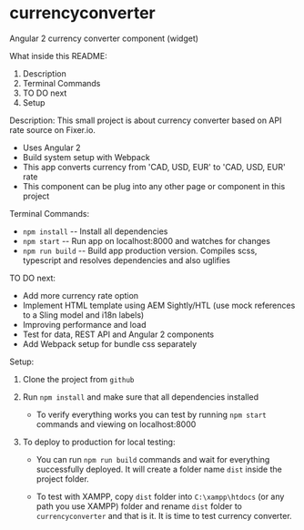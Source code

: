 # currencyconverter
Angular 2 currency converter component (widget)

What inside this README:

1. Description
2. Terminal Commands
3. TO DO next 
4. Setup

Description:
This small project is about currency converter based on API rate source on Fixer.io.
- Uses Angular 2
- Build system setup with Webpack
- This app converts currency from 'CAD, USD, EUR' to 'CAD, USD, EUR' rate
- This component can be plug into any other page or component in this project

Terminal Commands:
- `npm install` -- Install all dependencies
- `npm start` -- Run app on localhost:8000 and watches for changes
- `npm run build` -- Build app production version. Compiles scss, typescript and resolves dependencies and also uglifies

TO DO next:
- Add more currency rate option
- Implement HTML template using AEM Sightly/HTL (use mock references to a Sling model and i18n labels)
- Improving performance and load
- Test for data, REST API and Angular 2 components
- Add Webpack setup for bundle css separately

Setup:

1. Clone the project from `github`

2. Run `npm install` and make sure that all dependencies installed
   - To verify everything works you can test by running `npm start` commands and viewing on localhost:8000

3. To deploy to production for local testing:
   - You can run `npm run build` commands and wait for everything successfully deployed. It will create a folder name `dist` inside the project folder.
   
   - To test with XAMPP, copy `dist` folder into `C:\xampp\htdocs` (or any path you use XAMPP) folder and rename `dist` folder to `currencyconverter` and that is it. It is time to test currency converter.
